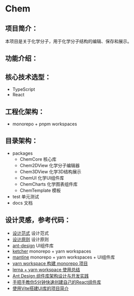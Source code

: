 # Chem
## 项目简介：
本项目是关于化学分子，用于化学分子结构的编辑、保存和展示。
## 功能介绍：
## 核心技术选型：
 - TypeScript
 - React
## 工程化架构：
 - monorepo + pnpm workspaces
## 目录架构：
 - packages
   - ChemCore 核心库
   - Chem2DView 化学分子编辑器
   - Chem3DView 化学3D结构展示
   - ChemUI 化学UI组件库
   - ChemCharts 化学图表组件库
   - ChemTemplate 模板
 - test 单元测试
 - docs 文档
## 设计灵感，参考代码：
 - [设计范式](https://ant-design-x.antgroup.com/docs/spec/introduce-cn) 设计范式
 - [设计原则](https://ant-design.antgroup.com/docs/spec/introduce-cn) 设计原则
 - [ant-design](https://github.com/ant-design/ant-design) UI组件库
 - [ketcher](https://github.com/epam/ketcher) monorepo + yarn workspaces
 - [mantine](https://github.com/mantinedev/mantine) monorepo + yarn workspaces + UI组件库
 - [yarn workspace 构建 monorepo 项目](https://juejin.cn/post/7165427189461041160)
 - [lerna + yarn workspace 使用总结](https://juejin.cn/post/7097820725301477406?from=search-suggest)
 - [Ant Design 组件库架构设计与开发实践](https://www.bilibili.com/video/BV1oUkJYFEvj?spm_id_from=333.788.videopod.episodes&vd_source=d6d2b1b895ebff2433411189bdcad41a)
 - [手把手教你5分钟快速创建自己的React组件库](https://www.bilibili.com/video/BV1X8411q7fY/?spm_id_from=333.337.search-card.all.click&vd_source=d6d2b1b895ebff2433411189bdcad41a)
 - [使用Vite搭建UI库的项目简介](https://www.bilibili.com/video/BV13U4y1y7mL/?spm_id_from=333.337.search-card.all.click&vd_source=d6d2b1b895ebff2433411189bdcad41a)